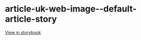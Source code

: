 # article-uk-web-image--default-article-story

[View in storybook](https://raw.githack.com/Independent-Digital-News-and-Media-Ltd/indy-pwamp-sb/PR-1846-sb/index.html?path=/story/article-uk-web-image--default-article-story)